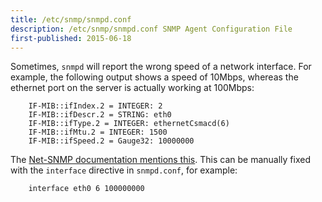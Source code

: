 ```yaml
---
title: /etc/snmp/snmpd.conf
description: /etc/snmp/snmpd.conf SNMP Agent Configuration File
first-published: 2015-06-18
---
```


Sometimes, `snmpd` will report the wrong speed of a network interface. For 
example, the following output shows a speed of 10Mbps, whereas the ethernet 
port on the server is actually working at 100Mbps:

        IF-MIB::ifIndex.2 = INTEGER: 2
        IF-MIB::ifDescr.2 = STRING: eth0
        IF-MIB::ifType.2 = INTEGER: ethernetCsmacd(6)
        IF-MIB::ifMtu.2 = INTEGER: 1500
        IF-MIB::ifSpeed.2 = Gauge32: 10000000

The [Net-SNMP documentation mentions this][1]. This can be manually fixed with 
the `interface` directive in `snmpd.conf`, for example:

        interface eth0 6 100000000

<!-- Links -->
[1]: http://www.net-snmp.org/wiki/index.php/FAQ:Agent_36 "Wrong speed/type of network interfaces"
